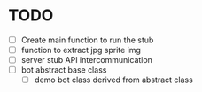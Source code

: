 # TODO

-   [ ] Create main function to run the stub
-   [ ] function to extract jpg sprite img
-   [ ] server stub API intercommunication
-   [ ] bot abstract base class
    -   [ ] demo bot class derived from abstract class

